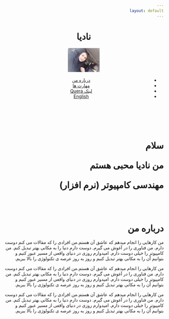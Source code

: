 ```yaml
---
layout: default
---
```

<html lang="fa">

<head>
    <meta charset="utf-8">
    <meta name="viewport" content="width=device-width, initial-scale=1.0">
    <meta http-equiv="X-UA-compatible" content="ie=edge">
    <link rel="stylesheet" href="css/animate.css">
    <link rel="stylesheet" href="css/style.css">
    <title>نادیا محبی</title>
</head>

<body dir="rtl">
    <div class="container navbar">
        <header>
            <div class="lgo">
                <h1>نادیا</h1>
               <img src="IMG_5787[2312].jpg" width="20%" height="20%">
            </div>
            <nav>
                <ul>
                    <li>
                        <a href="about">درباره من</a>
                    </li>
                    <li>
                        <a href="skills">مهارت ها</a>
                    </li>
                    <li>
                        <a href="https://quera.ir/profile/nadiamohebbi77">لینک  Quera</a>
                    </li>
                    <li>
                        <a href="https://nadiam77.github.io/mohebbi.github.io">English</a>
                    </li>
                </ul>
            </nav>
        </header>
    </div>
    <br>
    <br>
    <div class="container main-info-section">
        <div class="text">
            <h1>
                <p>سلام</p>
                <p>من نادیا محبی هستم</p>
                <p>مهندسی کامپیوتر (نرم افزار)</p>
            </h1>
        </div>
    </div>
    <br>
    <br>
    <div class="container about" id="about">
        <h1>درباره من</h1>
        <div class="about-me-info">
            <p>من کارهایی را انجام میدهم که عاشق آن هستم.من افرادی را که مقالات می کنم دوست دارم. من فناوری را در آغوش می گیرم. دوست دارم دنیا را به مکانی بهتر تبدیل کنم. من کامپیوتر را خیلی دوست دارم. امیدوارم روزی در دنیای واقعی از مسیر عبور کنیم و بتوانیم آن را به مکانی بهتر تبدیل کنیم و روز به روز عرصه ی تکنولوژی را بالا ببریم.  </p>
            <p>من کارهایی را انجام میدهم که عاشق آن هستم.من افرادی را که مقالات می کنم دوست دارم. من فناوری را در آغوش می گیرم. دوست دارم دنیا را به مکانی بهتر تبدیل کنم. من کامپیوتر را خیلی دوست دارم. امیدوارم روزی در دنیای واقعی از مسیر عبور کنیم و بتوانیم آن را به مکانی بهتر تبدیل کنیم و روز به روز عرصه ی تکنولوژی را بالا ببریم.</p>
            <p>من کارهایی را انجام میدهم که عاشق آن هستم.من افرادی را که مقالات می کنم دوست دارم. من فناوری را در آغوش می گیرم. دوست دارم دنیا را به مکانی بهتر تبدیل کنم. من کامپیوتر را خیلی دوست دارم. امیدوارم روزی در دنیای واقعی از مسیر عبور کنیم و بتوانیم آن را به مکانی بهتر تبدیل کنیم و روز به روز عرصه ی تکنولوژی را بالا ببریم.</p>
